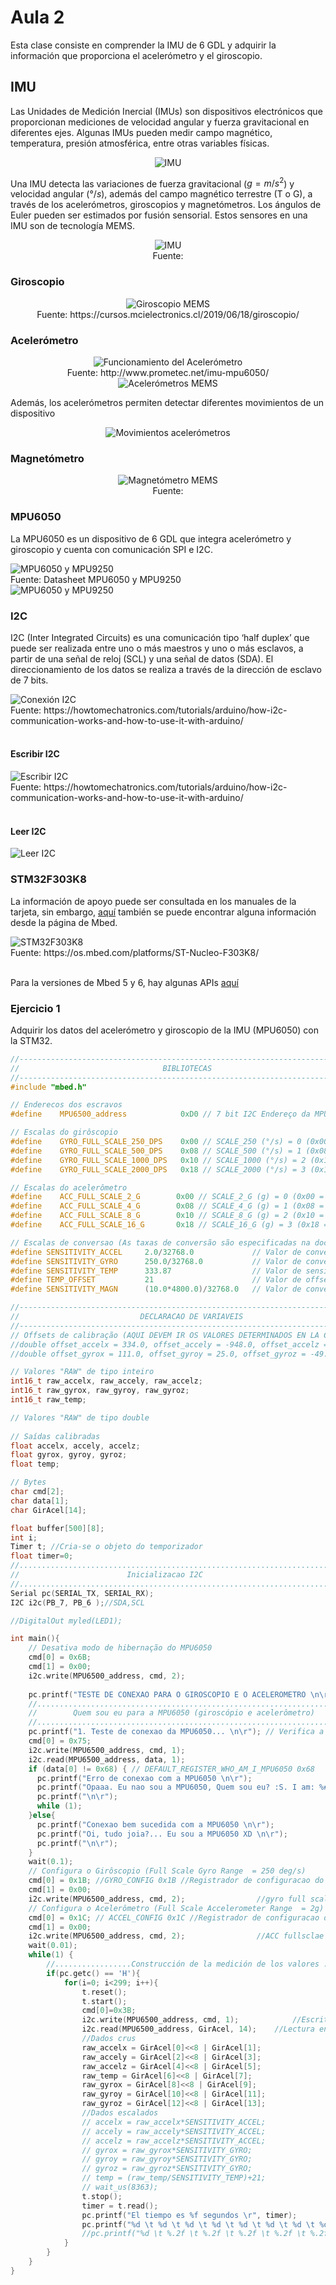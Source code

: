 <h1>Aula 2</h1>

Esta clase consiste en comprender la IMU de 6 GDL y adquirir la información que proporciona el acelerómetro y el giroscopio.

<h2>IMU</h2>

Las Unidades de Medición Inercial (IMUs) son dispositivos electrónicos que proporcionan mediciones de velocidad angular y fuerza gravitacional en diferentes ejes. Algunas IMUs pueden medir campo magnético, temperatura, presión atmosférica, entre otras variables físicas.

<div align="center">
<img src="Imagenes/image-2.png" alt="IMU"/>
</div>

Una IMU detecta las variaciones de fuerza gravitacional ($g=m/s^2$) y velocidad angular  ($°/s$), además del campo magnético terrestre (T o G), a través de los acelerómetros, giroscopios y magnetómetros. Los ángulos de Euler pueden ser estimados por fusión sensorial. Estos sensores en una IMU son de tecnología MEMS.

<div align="center">
<img src="Imagenes/image-3.png" alt="IMU"/>
<br>
<figcaption>Fuente: </figcaption>
</div>

<h3>Giroscopio</h3>

<div align="center">
<img src="Imagenes/image-8.png" alt="Giroscopio MEMS"/>
<br>
<figcaption>Fuente: https://cursos.mcielectronics.cl/2019/06/18/giroscopio/</figcaption>
</div>

<h3>Acelerómetro</h3>

<div align="center">
<img src="Imagenes/image-9.png" alt="Funcionamiento del Acelerómetro"/>
<br>
<figcaption>Fuente: http://www.prometec.net/imu-mpu6050/</figcaption>

<img src="Imagenes/image-10.png" alt="Acelerómetros MEMS"/>
</div>

Además, los acelerómetros permiten detectar diferentes movimientos de un dispositivo

<div align="center">
<img src="Imagenes/image-12.png" alt="Movimientos acelerómetros"/>
</div>

<h3>Magnetómetro</h3>

<div align="center">
<img src="Imagenes/image-11.png" alt="Magnetómetro MEMS"/>
<br>
<figcaption>Fuente: </figcaption>
</div>

<h3>MPU6050</h3>

La MPU6050 es un dispositivo de 6 GDL que integra acelerómetro y giroscopio y cuenta con comunicación SPI e I2C.

<img src="Imagenes/image-1.png" alt="MPU6050 y MPU9250"/>
<figcaption>Fuente: Datasheet MPU6050 y MPU9250</figcaption>

<img src="Imagenes/image-4.png" alt="MPU6050 y MPU9250"/>

<h3>I2C</h3>

I2C (Inter Integrated Circuits) es una comunicación tipo ‘half duplex’ que puede ser realizada entre uno o más maestros y uno o más esclavos, a partir de una señal de reloj (SCL) y una señal de datos (SDA). El direccionamiento de los datos se realiza a través de la dirección de esclavo de 7 bits.

<img src="Imagenes/image-5.png" alt="Conexión I2C"/>
<figcaption>Fuente: https://howtomechatronics.com/tutorials/arduino/how-i2c-communication-works-and-how-to-use-it-with-arduino/
</figcaption>
<br>

<h4>Escribir I2C</h4>

<img src="Imagenes/image-6.png" alt="Escribir I2C"/>
<figcaption>Fuente: https://howtomechatronics.com/tutorials/arduino/how-i2c-communication-works-and-how-to-use-it-with-arduino/
</figcaption>
<br>

<h4>Leer I2C</h4>

<img src="Imagenes/image-7.png" alt="Leer I2C"/>
<br>

<h3>STM32F303K8</h3>

La información de apoyo puede ser consultada en los manuales de la tarjeta, sin embargo, <a href="https://os.mbed.com/platforms/ST-Nucleo-F303K8/">aquí</a> también se puede encontrar alguna información desde la página de Mbed.

<img src="Imagenes/image.png" alt="STM32F303K8"/>
<figcaption>Fuente: https://os.mbed.com/platforms/ST-Nucleo-F303K8/</figcaption>
<br>

Para la versiones de Mbed 5 y 6, hay algunas APIs <a href="https://os.mbed.com/docs/mbed-os/v6.16/apis/index.html">aquí</a> 

<h3>Ejercicio 1</h3>

Adquirir los datos del acelerómetro y giroscopio de la IMU (MPU6050) con la STM32.

```c++
//----------------------------------------------------------------------------
//                                BIBLIOTECAS
//----------------------------------------------------------------------------
#include "mbed.h"

// Enderecos dos escravos
#define    MPU6500_address            0xD0 // 7 bit I2C Endereço da MPU6500 (giroscópio e acelerômetro)

// Escalas do girôscopio
#define    GYRO_FULL_SCALE_250_DPS    0x00 // SCALE_250 (°/s) = 0 (0x00 = 000|00|000)
#define    GYRO_FULL_SCALE_500_DPS    0x08 // SCALE_500 (°/s) = 1 (0x08 = 000|01|000)
#define    GYRO_FULL_SCALE_1000_DPS   0x10 // SCALE_1000 (°/s) = 2 (0x10 = 000|10|000)
#define    GYRO_FULL_SCALE_2000_DPS   0x18 // SCALE_2000 (°/s) = 3 (0x18 = 000|11|000)

// Escalas do acelerômetro
#define    ACC_FULL_SCALE_2_G        0x00 // SCALE_2_G (g) = 0 (0x00 = 000|00|000)
#define    ACC_FULL_SCALE_4_G        0x08 // SCALE_4_G (g) = 1 (0x08 = 000|01|000)
#define    ACC_FULL_SCALE_8_G        0x10 // SCALE_8_G (g) = 2 (0x10 = 000|10|000)
#define    ACC_FULL_SCALE_16_G       0x18 // SCALE_16_G (g) = 3 (0x18 = 000|11|000)

// Escalas de conversao (As taxas de conversão são especificadas na documentação)
#define SENSITIVITY_ACCEL     2.0/32768.0             // Valor de conversão do Acelerômetro (g/LSB) para 2g e 16 bits de comprimento da palavra
#define SENSITIVITY_GYRO      250.0/32768.0           // Valor de conversão do Girôscopio ((°/s)/LSB) para 250 °/s e 16 bits de comprimento da palavra
#define SENSITIVITY_TEMP      333.87                  // Valor de sensitividade do Termometro (Datasheet: MPU-9250 Product Specification, pag. 12)
#define TEMP_OFFSET           21                      // Valor de offset do Termometro (Datasheet: MPU-9250 Product Specification, pag. 12)
#define SENSITIVITY_MAGN      (10.0*4800.0)/32768.0   // Valor de conversão do Magnetômetro (mG/LSB) para 4800uT, 16 bits de comprimento da palavra e conversao a Gauss (10mG = 1uT)

//----------------------------------------------------------------------------
//                           DECLARACAO DE VARIAVEIS
//----------------------------------------------------------------------------
// Offsets de calibração (AQUI DEVEM IR OS VALORES DETERMINADOS EN LA CALIBRACAO PREVIA COM O CÓDIGO "calibracao.ino")
//double offset_accelx = 334.0, offset_accely = -948.0, offset_accelz = 16252.0;
//double offset_gyrox = 111.0, offset_gyroy = 25.0, offset_gyroz = -49.0;

// Valores "RAW" de tipo inteiro
int16_t raw_accelx, raw_accely, raw_accelz;
int16_t raw_gyrox, raw_gyroy, raw_gyroz;
int16_t raw_temp;

// Valores "RAW" de tipo double 
   
// Saídas calibradas
float accelx, accely, accelz;
float gyrox, gyroy, gyroz;
float temp;

// Bytes
char cmd[2];
char data[1];
char GirAcel[14];

float buffer[500][8];
int i;
Timer t; //Cria-se o objeto do temporizador
float timer=0;
//.....................................................................
//                        Inicializacao I2C
//..................................................................... 
Serial pc(SERIAL_TX, SERIAL_RX);
I2C i2c(PB_7, PB_6 );//SDA,SCL

//DigitalOut myled(LED1);

int main(){
    // Desativa modo de hibernação do MPU6050
    cmd[0] = 0x6B;
    cmd[1] = 0x00;
    i2c.write(MPU6500_address, cmd, 2);
    
    pc.printf("TESTE DE CONEXAO PARA O GIROSCOPIO E O ACELEROMETRO \n\r");
    //.....................................................................
    //        Quem sou eu para a MPU6050 (giroscópio e acelerômetro)
    //.....................................................................
    pc.printf("1. Teste de conexao da MPU6050... \n\r"); // Verifica a conexao
    cmd[0] = 0x75;
    i2c.write(MPU6500_address, cmd, 1);
    i2c.read(MPU6500_address, data, 1);
    if (data[0] != 0x68) { // DEFAULT_REGISTER_WHO_AM_I_MPU6050 0x68
      pc.printf("Erro de conexao com a MPU6050 \n\r");
      pc.printf("Opaaa. Eu nao sou a MPU6050, Quem sou eu? :S. I am: %#x \n\r",data[0]);
      pc.printf("\n\r");
      while (1);
    }else{
      pc.printf("Conexao bem sucedida com a MPU6050 \n\r");
      pc.printf("Oi, tudo joia?... Eu sou a MPU6050 XD \n\r");
      pc.printf("\n\r");
    }
    wait(0.1);  
    // Configura o Girôscopio (Full Scale Gyro Range  = 250 deg/s)
    cmd[0] = 0x1B; //GYRO_CONFIG 0x1B //Registrador de configuracao do Girôscopio
    cmd[1] = 0x00;
    i2c.write(MPU6500_address, cmd, 2);                //gyro full scale 250 DPS
    // Configura o Acelerômetro (Full Scale Accelerometer Range  = 2g)
    cmd[0] = 0x1C; // ACCEL_CONFIG 0x1C //Registrador de configuracao do Acelerômetro
    cmd[1] = 0x00;
    i2c.write(MPU6500_address, cmd, 2);                //ACC fullsclae 2G
    wait(0.01);
    while(1) {
        //.................Construcción de la medición de los valores .................. 
        if(pc.getc() == 'H'){
            for(i=0; i<299; i++){
                t.reset();
                t.start();
                cmd[0]=0x3B;
                i2c.write(MPU6500_address, cmd, 1);            //Escritura del registro de inicio
                i2c.read(MPU6500_address, GirAcel, 14);    //Lectura en rafaga de los valores de la MPU
                //Dados crus
                raw_accelx = GirAcel[0]<<8 | GirAcel[1];    
                raw_accely = GirAcel[2]<<8 | GirAcel[3];
                raw_accelz = GirAcel[4]<<8 | GirAcel[5];
                raw_temp = GirAcel[6]<<8 | GirAcel[7];
                raw_gyrox = GirAcel[8]<<8 | GirAcel[9];
                raw_gyroy = GirAcel[10]<<8 | GirAcel[11];
                raw_gyroz = GirAcel[12]<<8 | GirAcel[13];
                //Dados escalados
                // accelx = raw_accelx*SENSITIVITY_ACCEL;
                // accely = raw_accely*SENSITIVITY_ACCEL;
                // accelz = raw_accelz*SENSITIVITY_ACCEL;
                // gyrox = raw_gyrox*SENSITIVITY_GYRO;
                // gyroy = raw_gyroy*SENSITIVITY_GYRO;
                // gyroz = raw_gyroz*SENSITIVITY_GYRO;
                // temp = (raw_temp/SENSITIVITY_TEMP)+21;
                // wait_us(8363);
                t.stop();
                timer = t.read();
                pc.printf("El tiempo es %f segundos \r", timer);
                pc.printf("%d \t %d \t %d \t %d \t %d \t %d \t %d \t %d \n\r",i+1,raw_accelx, raw_accely, raw_accelz, raw_gyrox, raw_gyroy, raw_gyroz, raw_temp);
                //pc.printf("%d \t %.2f \t %.2f \t %.2f \t %.2f \t %.2f \t %.2f \t %.2f \n\r",i+1,accelx, accely, accelz, gyrox, gyroy, gyroz, temp);
            }
        }
    }
}
```